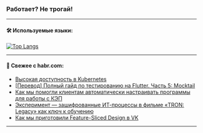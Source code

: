### Работает? Не трогай!

---
<!--
#### 🛠️ Technical stack:

![Java](https://img.shields.io/badge/Java-informational?logo=Oracle&style=flat&logoColor=white&color=FF4500)
![Kotlin](https://img.shields.io/badge/Kotlin-informational?logo=Kotlin&style=flat&logoColor=white&color=774D97)
![TS](https://img.shields.io/badge/TypeScript-informational?logo=typeScript&style=flat&logoColor=black&color=017acc)
![Python](https://img.shields.io/badge/Python-informational?logo=Python&style=flat&logoColor=black&color=ffdd54) <br>
![Spring](https://img.shields.io/badge/Spring-informational?logo=Spring&style=flat&logoColor=white&color=6DB33F) 
![SpringBoot](https://img.shields.io/badge/SpringBoot-informational?logo=SpringBoot&style=flat&logoColor=white&color=6DB33F)
![Nest](https://img.shields.io/badge/NestJS-informational?logo=NestJS&style=flat&logoColor=white&color=E0234E) 
![NodeJS](https://img.shields.io/badge/NodeJS-informational?logo=node.js&style=flat&logoColor=white&color=70A760)<br>
![PostgreSQL](https://img.shields.io/badge/PostgreSQL-informational?logo=PostgreSQL&style=flat&logoColor=white&color=DAA520)
![MongoDB](https://img.shields.io/badge/MongoDB-informational?logo=MongoDB&style=flat&logoColor=white&color=870000)
![Apache](https://img.shields.io/badge/Apache-informational?logo=apache&style=flat&logoColor=white&color=f74e28)

___ 
-->

#### 🛠️ Используемые языки:

[![Top Langs](https://github-readme-stats-u2qms2cxw-advtsettinggmailcoms-projects.vercel.app/api/top-langs/?username=zloylis&langs_count=10&hide_title=true&title_color=e6edf3&size_weight=0.5&count_weight=0.5&layout=compact&hide_progress=true&hide_border=true&theme=dracula)](https://github.com/zloylis)

<!---


####  :octocat:&nbsp;&nbsp; Статистика:

![GitHub stats](https://github-readme-stats-u2qms2cxw-advtsettinggmailcoms-projects.vercel.app/api?username=zloylis&show_icons=true&hide_border=true&theme=dracula&title_color=e6edf3&include_all_commits=true&count_private=true&hide_rank=false&hide_title=true&rank_icon=github)
-->
---

#### 💬 Свежее с habr.com:

<!-- BLOG-POST-LIST:START -->
- [Высокая доступность в Kubernetes](https://habr.com/ru/companies/slurm/articles/833408/?utm_source=habrahabr&utm_medium=rss&utm_campaign=833408)
- [[Перевод] Полный гайд по тестированию на Flutter. Часть 5: Mocktail](https://habr.com/ru/articles/833390/?utm_source=habrahabr&utm_medium=rss&utm_campaign=833390)
- [Как мы помогли клиентам автоматически настраивать программы для работы с КЭП](https://habr.com/ru/companies/ca_kontur/articles/833332/?utm_source=habrahabr&utm_medium=rss&utm_campaign=833332)
- [Эксперимент — зашифрованные ИТ-процессы в фильме «TRON: Legacy» как ключ к обучению](https://habr.com/ru/articles/833378/?utm_source=habrahabr&utm_medium=rss&utm_campaign=833378)
- [Как мы приготовили Feature-Sliced Design в VK](https://habr.com/ru/companies/vk/articles/831148/?utm_source=habrahabr&utm_medium=rss&utm_campaign=831148)
<!-- BLOG-POST-LIST:END -->

---
